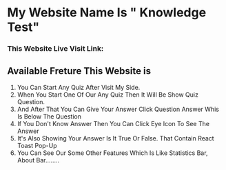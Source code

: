 # My Website Name Is " Knowledge Test"

### This Website Live Visit Link:

## Available Freture This Website is

1. You Can Start Any Quiz After Visit My Side.
2. When You Start One Of Our Any Quiz Then It Will Be Show Quiz Question.
3. And After That You Can Give Your Answer Click Question Answer Whis Is Below The Question
4. If You Don't Know Answer Then You Can Click Eye Icon To See The Answer
5. It's Also Showing Your Answer Is It True Or False. That Contain React Toast Pop-Up
6. You Can See Our Some Other Features Which Is Like Statistics Bar, About Bar........
